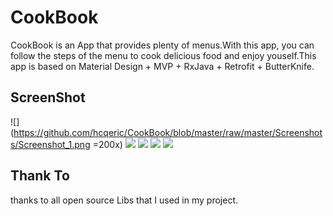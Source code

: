 # CookBook
CookBook is an App that provides plenty of menus.With this app, you can follow the steps of the menu to cook delicious food and enjoy youself.This app is based on Material Design + MVP + RxJava + Retrofit + ButterKnife.
## ScreenShot

![](https://github.com/hcqeric/CookBook/blob/master/raw/master/Screenshots/Screenshot_1.png =200x)
![](https://github.com/hcqeric/CookBook/blob/master/raw/master/Screenshots/Screenshot_2.png)
![](https://github.com/hcqeric/CookBook/blob/master/raw/master/Screenshots/Screenshot_3.png)
![](https://github.com/hcqeric/CookBook/blob/master/raw/master/Screenshots/Screenshot_4.png)
![](https://github.com/hcqeric/CookBook/blob/master/raw/master/Screenshots/Screenshot_5.png)

## Thank To
thanks to all open source Libs that I used in my project.
